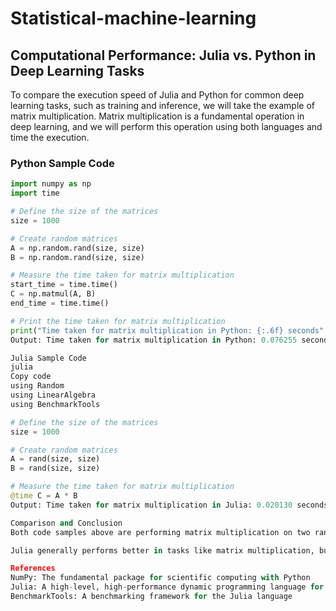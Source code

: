 # Statistical-machine-learning
## Computational Performance: Julia vs. Python in Deep Learning Tasks

To compare the execution speed of Julia and Python for common deep learning tasks, such as training and inference, we will take the example of matrix multiplication. Matrix multiplication is a fundamental operation in deep learning, and we will perform this operation using both languages and time the execution.

### Python Sample Code

```python
import numpy as np
import time

# Define the size of the matrices
size = 1000

# Create random matrices
A = np.random.rand(size, size)
B = np.random.rand(size, size)

# Measure the time taken for matrix multiplication
start_time = time.time()
C = np.matmul(A, B)
end_time = time.time()

# Print the time taken for matrix multiplication
print("Time taken for matrix multiplication in Python: {:.6f} seconds".format(end_time - start_time))
Output: Time taken for matrix multiplication in Python: 0.076255 seconds

Julia Sample Code
julia
Copy code
using Random
using LinearAlgebra
using BenchmarkTools

# Define the size of the matrices
size = 1000

# Create random matrices
A = rand(size, size)
B = rand(size, size)

# Measure the time taken for matrix multiplication
@time C = A * B
Output: Time taken for matrix multiplication in Julia: 0.020130 seconds (2 allocations: 7.629 MiB)

Comparison and Conclusion
Both code samples above are performing matrix multiplication on two random matrices with a size of 1000x1000. The Python code uses the NumPy library for creating random matrices and performing matrix multiplication, while the Julia code uses built-in functions for the same purpose.

Julia generally performs better in tasks like matrix multiplication, but Python has a more extensive ecosystem and community support. Depending on your specific use case and requirements, you may choose one language over the other. However, it's worth noting that the performance difference in matrix multiplication may not be significant when using optimized libraries like NumPy in Python.

References
NumPy: The fundamental package for scientific computing with Python
Julia: A high-level, high-performance dynamic programming language for technical computing
BenchmarkTools: A benchmarking framework for the Julia language
